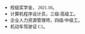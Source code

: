 <style>
@font-face {
  font-family: '宋体';
  src: local('宋体');
}

@font-face {
  font-family: 'Times New Roman';
  src: local('Times New Roman');
}
</style>

- <div style="font-family: 'Times New Roman'">校级奖学金， 2021.10。</div>

- <div style="font-family: 'Times New Roman'">计算机程序设计员，三级/高级工。</div>

- <div style="font-family: 'Times New Roman'">企业人力资源管理师，四级/中级工。</div>

- <div style="font-family: 'Times New Roman'">机动车驾驶证 C1。</div>